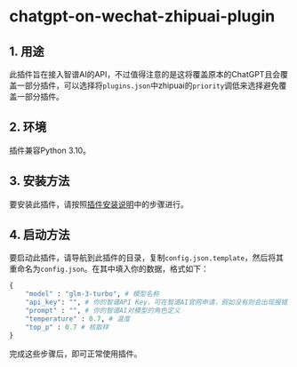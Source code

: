 # chatgpt-on-wechat-zhipuai-plugin

## 1. 用途
此插件旨在接入智谱AI的API，不过值得注意的是这将覆盖原本的ChatGPT且会覆盖一部分插件，可以选择将`plugins.json`中zhipuai的`priority`调低来选择避免覆盖一部分插件。

## 2. 环境
插件兼容Python 3.10。

## 3. 安装方法
要安装此插件，请按照[插件安装说明](https://github.com/zhayujie/chatgpt-on-wechat/blob/master/plugins/README.md#%E6%8F%92%E4%BB%B6%E5%AE%89%E8%A3%85%E6%96%B9%E6%B3%95)中的步骤进行。

## 4. 启动方法
要启动此插件，请导航到此插件的目录，复制`config.json.template`，然后将其重命名为`config.json`。在其中填入你的数据，格式如下：

```python
{
    "model" : "glm-3-turbo", # 模型名称
    "api_key": "", # 你的智谱API Key，可在智谱AI官网申请，假如没有则会出现报错
    "prompt" : "", # 你的智谱AI对模型的角色定义
    "temperature" : 0.7, # 温度
    "top_p" : 0.7 # 核取样
}
```

完成这些步骤后，即可正常使用插件。